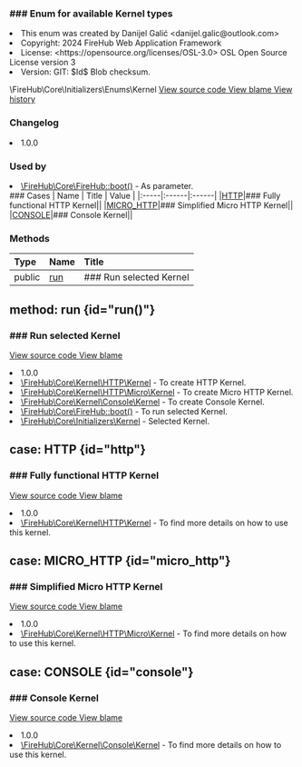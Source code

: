 <title># Kernel</title>

<code-block lang="php">
<![CDATA[enum Kernel]]>
</code-block>













### ### Enum for available Kernel types



<deflist>
    <def title="Enum basic info:">
        <list><li>This enum was created by Danijel Galić &lt;danijel.galic@outlook.com&gt;</li><li>Copyright: 2024 FireHub Web Application Framework</li><li>License: &lt;https://opensource.org/licenses/OSL-3.0&gt; OSL Open Source License version 3</li><li>Version: GIT: $Id$ Blob checksum.</li></list>
    </def>
</deflist>

<deflist><def title="Fully Qualified Enum Name:">
        \FireHub\Core\Initializers\Enums\Kernel
    </def><def title="Source code:">
        <a href="https://github.com/The-FireHub-Project/Core/blob/develop-pre-alpha-m1/src/initializers/enums/firehub.Kernel.php#L28">
            View source code
        </a>
    </def>
    <def title="Blame:">
        <a href="https://github.com/The-FireHub-Project/Core/blame/develop-pre-alpha-m1/src/initializers/enums/firehub.Kernel.php">
            View blame
        </a>
    </def>
    <def title="History:">
        <a href="https://github.com/The-FireHub-Project/Core/commits/develop-pre-alpha-m1/src/initializers/enums/firehub.Kernel.php">
            View history
        </a>
    </def></deflist>
### Changelog
<deflist>
    <def title="Version history:">
        <list><li>1.0.0</li></list>
    </def>
</deflist>


### Used by
<deflist>
    <def title="This enum is used by:">
        <list><li><a href="FireHub.md#boot()">\FireHub\Core\FireHub::boot()</a>  - <format style="italic">As parameter.</format></li></list>
    </def>
</deflist>
### Cases
| Name | Title | Value |
|:-----|:------|:------|
|<a href="#http">HTTP</a>|### Fully functional HTTP Kernel||
|<a href="#micro_http">MICRO_HTTP</a>|### Simplified Micro HTTP Kernel||
|<a href="#console">CONSOLE</a>|### Console Kernel||

### Methods
| Type | Name | Title |
|:-----|:-----|:------|
|public|<a href="#run()">run</a>|### Run selected Kernel|

## method: run {id="run()"}

<code-block lang="php">
    <![CDATA[public Kernel::run():\FireHub\Core\Initializers\Kernel]]>
</code-block>













### ### Run selected Kernel



<deflist><def title="Source code:">
                <a href="https://github.com/The-FireHub-Project/Core/blob/develop-pre-alpha-m1/src/initializers/enums/firehub.Kernel.php#L64">
                    View source code
                </a>
            </def>
            <def title="Blame:">
                <a href="https://github.com/The-FireHub-Project/Core/blame/develop-pre-alpha-m1/src/initializers/enums/firehub.Kernel.php#L64">
                    View blame
                </a>
            </def></deflist>
<deflist>
    <def title="Version history:">
        <list><li>1.0.0</li></list>
    </def>
</deflist>
<deflist>
    <def title="This method uses:">
        <list><li><a href="Kernel.md">\FireHub\Core\Kernel\HTTP\Kernel</a>  - <format style="italic">To create HTTP Kernel.</format></li><li><a href="Kernel.md">\FireHub\Core\Kernel\HTTP\Micro\Kernel</a>  - <format style="italic">To create Micro HTTP Kernel.</format></li><li><a href="Kernel.md">\FireHub\Core\Kernel\Console\Kernel</a>  - <format style="italic">To create Console Kernel.</format></li></list>
    </def>
</deflist>
<deflist>
    <def title="This method is used by:">
        <list><li><a href="FireHub.md#boot()">\FireHub\Core\FireHub::boot()</a>  - <format style="italic">To run selected Kernel.</format></li></list>
    </def>
</deflist>
<deflist>
    <def title="This method returns:">
        <list><li><a href="Kernel.md">\FireHub\Core\Initializers\Kernel</a> - <format style="italic">Selected Kernel.</format></li></list>
    </def>
</deflist>
## case: HTTP {id="http"}

<code-block lang="php">
<![CDATA[
    HTTP    ]]>
</code-block>







### ### Fully functional HTTP Kernel



<deflist><def title="Source code:">
                <a href="https://github.com/The-FireHub-Project/Core/blob/develop-pre-alpha-m1/src/initializers/enums/firehub.Kernel.php#L36">
                    View source code
                </a>
            </def>
            <def title="Blame:">
                <a href="https://github.com/The-FireHub-Project/Core/blame/develop-pre-alpha-m1/src/initializers/enums/firehub.Kernel.php#L36">
                    View blame
                </a>
            </def></deflist>
<deflist>
    <def title="Version history:">
        <list><li>1.0.0</li></list>
    </def>
</deflist>
<deflist>
    <def title="See also:">
        <list><li><a href="Kernel.md">\FireHub\Core\Kernel\HTTP\Kernel</a> - <format style="italic">To find more details on how to use this kernel.</format></li></list>
    </def>
</deflist>
## case: MICRO_HTTP {id="micro_http"}

<code-block lang="php">
<![CDATA[
    MICRO_HTTP    ]]>
</code-block>







### ### Simplified Micro HTTP Kernel



<deflist><def title="Source code:">
                <a href="https://github.com/The-FireHub-Project/Core/blob/develop-pre-alpha-m1/src/initializers/enums/firehub.Kernel.php#L44">
                    View source code
                </a>
            </def>
            <def title="Blame:">
                <a href="https://github.com/The-FireHub-Project/Core/blame/develop-pre-alpha-m1/src/initializers/enums/firehub.Kernel.php#L44">
                    View blame
                </a>
            </def></deflist>
<deflist>
    <def title="Version history:">
        <list><li>1.0.0</li></list>
    </def>
</deflist>
<deflist>
    <def title="See also:">
        <list><li><a href="Kernel.md">\FireHub\Core\Kernel\HTTP\Micro\Kernel</a> - <format style="italic">To find more details on how to use this kernel.</format></li></list>
    </def>
</deflist>
## case: CONSOLE {id="console"}

<code-block lang="php">
<![CDATA[
    CONSOLE    ]]>
</code-block>







### ### Console Kernel



<deflist><def title="Source code:">
                <a href="https://github.com/The-FireHub-Project/Core/blob/develop-pre-alpha-m1/src/initializers/enums/firehub.Kernel.php#L52">
                    View source code
                </a>
            </def>
            <def title="Blame:">
                <a href="https://github.com/The-FireHub-Project/Core/blame/develop-pre-alpha-m1/src/initializers/enums/firehub.Kernel.php#L52">
                    View blame
                </a>
            </def></deflist>
<deflist>
    <def title="Version history:">
        <list><li>1.0.0</li></list>
    </def>
</deflist>
<deflist>
    <def title="See also:">
        <list><li><a href="Kernel.md">\FireHub\Core\Kernel\Console\Kernel</a> - <format style="italic">To find more details on how to use this kernel.</format></li></list>
    </def>
</deflist>